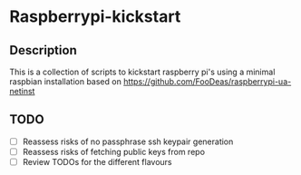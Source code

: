 # Raspberrypi-kickstart
## Description
This is a collection of scripts to kickstart raspberry pi's using a minimal raspbian installation based on https://github.com/FooDeas/raspberrypi-ua-netinst
## TODO
- [ ] Reassess risks of no passphrase ssh keypair generation
- [ ] Reassess risks of fetching public keys from repo
- [ ] Review TODOs for the different flavours
